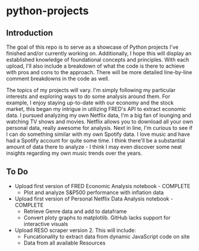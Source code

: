 # python-projects

## Introduction

The goal of this repo is to serve as a showcase of Python projects I've finished and/or currently working on. Additionally, I hope this will display an established knowledge of foundational concepts and principles. With each upload, I'll also include a breakdown of what the code is there to achieve with pros and cons to the approach. There will be more detailed line-by-line comment breakdowns in the code as well.

The topics of my projects will vary. I'm simply following my particular interests and exploring ways to do some analysis around them. For example, I enjoy staying up-to-date with our economy and the stock market, this began my intrigue in utilizing FRED's API to extract economic data. I pursued analyzing my own Netflix data, I'm a big fan of lounging and watching TV shows and movies. Netflix allows you to download all your own personal data, really awesome for analysis. Next in line, I'm curious to see if I can do something similar with my own Spotify data. I love music and have had a Spotify account for quite some time. I think there'll be a substantial amount of data there to analyze - I think I may even discover some neat insights regarding my own music trends over the years.

## To Do
- Upload first version of FRED Economic Analysis notebook - COMPLETE
    - Plot and analyze S&P500 performance with inflation data
- Upload first version of Personal Netflix Data Analysis notebook - COMPLETE
    - Retrieve Genre data and add to dataframe
    - Convert ploty graphs to matplotlib. GitHub lacks support for interactive visuals 
- Upload RESO scraper version 2. This will include:
    - Funcationality to extract data from dynamic JavaScript code on site
    - Data from all available Resources
